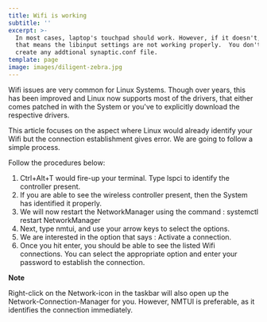 ```yaml
---
title: Wifi is working
subtitle: ''
excerpt: >-
  In most cases, laptop's touchpad should work. However, if it doesn't, then
  that means the libinput settings are not working properly.  You don't need to
  create any addtional synaptic.conf file. 
template: page
image: images/diligent-zebra.jpg
---
```

Wifi issues are very common for Linux Systems. Though over years, this has been improved and Linux now supports most of the drivers, that either comes patched in with the System or you've to explicitly download the respective drivers.

This article focuses on the aspect where Linux would already identify your Wifi but the connection establishment gives error. We are going to follow a simple process.

Follow the procedures below:

1.  Ctrl+Alt+T would fire-up your terminal. Type lspci to identify the controller present.
2.  If you are able to see the wireless controller present, then the System has identified it properly.
3.  We will now restart the NetworkManager using the command : systemctl restart NetworkManager
4.  Next, type nmtui, and use your arrow keys to select the options.
5.  We are interested in the option that says : Activate a connection.
6.  Once you hit enter, you should be able to see the listed Wifi connections. You can select the appropriate option and enter your password to establish the connection.


**Note**

Right-click on the Network-icon in the taskbar will also open up the Network-Connection-Manager for you. However, NMTUI is preferable, as it identifies the connection immediately.